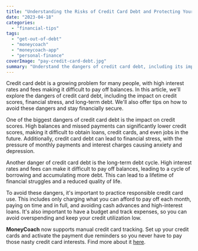 ```yaml
---
title: "Understanding the Risks of Credit Card Debt and Protecting Your Financial Future"
date: "2023-04-18"
categories: 
  - "financial-tips"
tags: 
  - "get-out-of-debt"
  - "moneycoach"
  - "moneycoach-app"
  - "personal-finance"
coverImage: "pay-credit-card-debt.jpg"
summary: "Understand the dangers of credit card debt, including its impact on credit scores, financial stress, and long-term debt."
---
```


Credit card debt is a growing problem for many people, with high interest rates and fees making it difficult to pay off balances. In this article, we'll explore the dangers of credit card debt, including the impact on credit scores, financial stress, and long-term debt. We'll also offer tips on how to avoid these dangers and stay financially secure.

One of the biggest dangers of credit card debt is the impact on credit scores. High balances and missed payments can significantly lower credit scores, making it difficult to obtain loans, credit cards, and even jobs in the future. Additionally, credit card debt can lead to financial stress, with the pressure of monthly payments and interest charges causing anxiety and depression.

Another danger of credit card debt is the long-term debt cycle. High interest rates and fees can make it difficult to pay off balances, leading to a cycle of borrowing and accumulating more debt. This can lead to a lifetime of financial struggles and a reduced quality of life.

To avoid these dangers, it's important to practice responsible credit card use. This includes only charging what you can afford to pay off each month, paying on time and in full, and avoiding cash advances and high-interest loans. It's also important to have a budget and track expenses, so you can avoid overspending and keep your credit utilization low.

**MoneyCoach** now supports manual credit card tracking. Set up your credit cards and activate the payment due reminders so you never have to pay those nasty credit card interests. Find more about it [here](https://moneycoach.ai/how-to-track-and-manage-credit-cards/).
